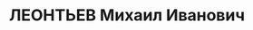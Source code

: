 ---
title: ЛЕОНТЬЕВ Михаил Иванович
description: "1904 р., м. Алатирь Симбірської губ., росіянин, з робітників, чл. ВКП(б),\
  \ освіта початкова, начальник Дніпропетровського відділення Сталінської залізниці.\
  \ \n  01.11.1937 р.звинувачений у належності до к/рев. організації, ув'язнений до\
  \ ВТТ на 10 р. \n  Реабілітований 12.11.1955 р."
---